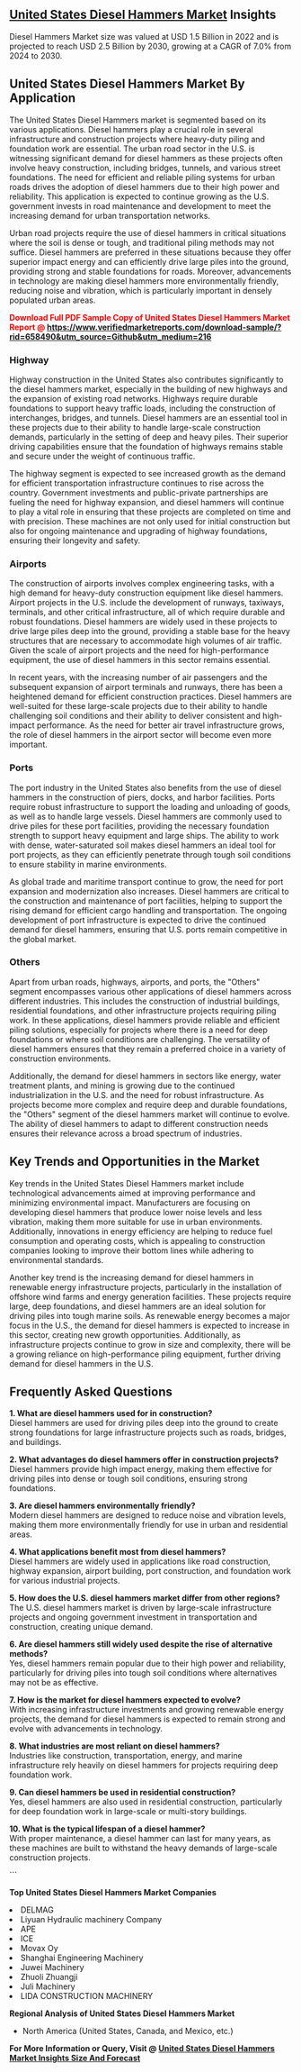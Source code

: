 <h2><a href="https://www.verifiedmarketreports.com/download-sample/?rid=658490&amp;utm_source=Github&amp;utm_medium=216" target="_blank">United States Diesel Hammers Market</a> Insights</h2><p>Diesel Hammers Market size was valued at USD 1.5 Billion in 2022 and is projected to reach USD 2.5 Billion by 2030, growing at a CAGR of 7.0% from 2024 to 2030.</p><p><h2>United States Diesel Hammers Market By Application</h2><p>The United States Diesel Hammers market is segmented based on its various applications. Diesel hammers play a crucial role in several infrastructure and construction projects where heavy-duty piling and foundation work are essential. The urban road sector in the U.S. is witnessing significant demand for diesel hammers as these projects often involve heavy construction, including bridges, tunnels, and various street foundations. The need for efficient and reliable piling systems for urban roads drives the adoption of diesel hammers due to their high power and reliability. This application is expected to continue growing as the U.S. government invests in road maintenance and development to meet the increasing demand for urban transportation networks.</p><p>Urban road projects require the use of diesel hammers in critical situations where the soil is dense or tough, and traditional piling methods may not suffice. Diesel hammers are preferred in these situations because they offer superior impact energy and can efficiently drive large piles into the ground, providing strong and stable foundations for roads. Moreover, advancements in technology are making diesel hammers more environmentally friendly, reducing noise and vibration, which is particularly important in densely populated urban areas.</p><p><strong><p><span class=""><span style="color: #ff0000;"><strong>Download Full PDF Sample Copy of United States Diesel Hammers Market Report</strong> @ </span><a href="https://www.verifiedmarketreports.com/download-sample/?rid=658490&amp;utm_source=Github&amp;utm_medium=216" target="_blank">https://www.verifiedmarketreports.com/download-sample/?rid=658490&amp;utm_source=Github&amp;utm_medium=216</a></span></p></strong></p><h3>Highway</h3><p>Highway construction in the United States also contributes significantly to the diesel hammers market, especially in the building of new highways and the expansion of existing road networks. Highways require durable foundations to support heavy traffic loads, including the construction of interchanges, bridges, and tunnels. Diesel hammers are an essential tool in these projects due to their ability to handle large-scale construction demands, particularly in the setting of deep and heavy piles. Their superior driving capabilities ensure that the foundation of highways remains stable and secure under the weight of continuous traffic.</p><p>The highway segment is expected to see increased growth as the demand for efficient transportation infrastructure continues to rise across the country. Government investments and public-private partnerships are fueling the need for highway expansion, and diesel hammers will continue to play a vital role in ensuring that these projects are completed on time and with precision. These machines are not only used for initial construction but also for ongoing maintenance and upgrading of highway foundations, ensuring their longevity and safety.</p><h3>Airports</h3><p>The construction of airports involves complex engineering tasks, with a high demand for heavy-duty construction equipment like diesel hammers. Airport projects in the U.S. include the development of runways, taxiways, terminals, and other critical infrastructure, all of which require durable and robust foundations. Diesel hammers are widely used in these projects to drive large piles deep into the ground, providing a stable base for the heavy structures that are necessary to accommodate high volumes of air traffic. Given the scale of airport projects and the need for high-performance equipment, the use of diesel hammers in this sector remains essential.</p><p>In recent years, with the increasing number of air passengers and the subsequent expansion of airport terminals and runways, there has been a heightened demand for efficient construction practices. Diesel hammers are well-suited for these large-scale projects due to their ability to handle challenging soil conditions and their ability to deliver consistent and high-impact performance. As the need for better air travel infrastructure grows, the role of diesel hammers in the airport sector will become even more important.</p><h3>Ports</h3><p>The port industry in the United States also benefits from the use of diesel hammers in the construction of piers, docks, and harbor facilities. Ports require robust infrastructure to support the loading and unloading of goods, as well as to handle large vessels. Diesel hammers are commonly used to drive piles for these port facilities, providing the necessary foundation strength to support heavy equipment and large ships. The ability to work with dense, water-saturated soil makes diesel hammers an ideal tool for port projects, as they can efficiently penetrate through tough soil conditions to ensure stability in marine environments.</p><p>As global trade and maritime transport continue to grow, the need for port expansion and modernization also increases. Diesel hammers are critical to the construction and maintenance of port facilities, helping to support the rising demand for efficient cargo handling and transportation. The ongoing development of port infrastructure is expected to drive the continued demand for diesel hammers, ensuring that U.S. ports remain competitive in the global market.</p><h3>Others</h3><p>Apart from urban roads, highways, airports, and ports, the "Others" segment encompasses various other applications of diesel hammers across different industries. This includes the construction of industrial buildings, residential foundations, and other infrastructure projects requiring piling work. In these applications, diesel hammers provide reliable and efficient piling solutions, especially for projects where there is a need for deep foundations or where soil conditions are challenging. The versatility of diesel hammers ensures that they remain a preferred choice in a variety of construction environments.</p><p>Additionally, the demand for diesel hammers in sectors like energy, water treatment plants, and mining is growing due to the continued industrialization in the U.S. and the need for robust infrastructure. As projects become more complex and require deep and durable foundations, the "Others" segment of the diesel hammers market will continue to evolve. The ability of diesel hammers to adapt to different construction needs ensures their relevance across a broad spectrum of industries.</p><h2>Key Trends and Opportunities in the Market</h2><p>Key trends in the United States Diesel Hammers market include technological advancements aimed at improving performance and minimizing environmental impact. Manufacturers are focusing on developing diesel hammers that produce lower noise levels and less vibration, making them more suitable for use in urban environments. Additionally, innovations in energy efficiency are helping to reduce fuel consumption and operating costs, which is appealing to construction companies looking to improve their bottom lines while adhering to environmental standards.</p><p>Another key trend is the increasing demand for diesel hammers in renewable energy infrastructure projects, particularly in the installation of offshore wind farms and energy generation facilities. These projects require large, deep foundations, and diesel hammers are an ideal solution for driving piles into tough marine soils. As renewable energy becomes a major focus in the U.S., the demand for diesel hammers is expected to increase in this sector, creating new growth opportunities. Additionally, as infrastructure projects continue to grow in size and complexity, there will be a growing reliance on high-performance piling equipment, further driving demand for diesel hammers in the U.S.</p><h2>Frequently Asked Questions</h2><p><strong>1. What are diesel hammers used for in construction?</strong><br>Diesel hammers are used for driving piles deep into the ground to create strong foundations for large infrastructure projects such as roads, bridges, and buildings.</p><p><strong>2. What advantages do diesel hammers offer in construction projects?</strong><br>Diesel hammers provide high impact energy, making them effective for driving piles into dense or tough soil conditions, ensuring strong foundations.</p><p><strong>3. Are diesel hammers environmentally friendly?</strong><br>Modern diesel hammers are designed to reduce noise and vibration levels, making them more environmentally friendly for use in urban and residential areas.</p><p><strong>4. What applications benefit most from diesel hammers?</strong><br>Diesel hammers are widely used in applications like road construction, highway expansion, airport building, port construction, and foundation work for various industrial projects.</p><p><strong>5. How does the U.S. diesel hammers market differ from other regions?</strong><br>The U.S. diesel hammers market is driven by large-scale infrastructure projects and ongoing government investment in transportation and construction, creating unique demand.</p><p><strong>6. Are diesel hammers still widely used despite the rise of alternative methods?</strong><br>Yes, diesel hammers remain popular due to their high power and reliability, particularly for driving piles into tough soil conditions where alternatives may not be as effective.</p><p><strong>7. How is the market for diesel hammers expected to evolve?</strong><br>With increasing infrastructure investments and growing renewable energy projects, the demand for diesel hammers is expected to remain strong and evolve with advancements in technology.</p><p><strong>8. What industries are most reliant on diesel hammers?</strong><br>Industries like construction, transportation, energy, and marine infrastructure rely heavily on diesel hammers for projects requiring deep foundation work.</p><p><strong>9. Can diesel hammers be used in residential construction?</strong><br>Yes, diesel hammers are also used in residential construction, particularly for deep foundation work in large-scale or multi-story buildings.</p><p><strong>10. What is the typical lifespan of a diesel hammer?</strong><br>With proper maintenance, a diesel hammer can last for many years, as these machines are built to withstand the heavy demands of large-scale construction projects.</p>```</p><p><strong>Top United States Diesel Hammers Market Companies</strong></p><div data-test-id=""><p><li>DELMAG</li><li> Liyuan Hydraulic machinery Company</li><li> APE</li><li> ICE</li><li> Movax Oy</li><li> Shanghai Engineering Machinery</li><li> Juwei Machinery</li><li> Zhuoli Zhuangji</li><li> Juli Machinery</li><li> LIDA CONSTRUCTION MACHINERY</li></p><div><strong>Regional Analysis of&nbsp;United States Diesel Hammers Market</strong></div><ul><li dir="ltr"><p dir="ltr">North America&nbsp;(United States, Canada, and Mexico, etc.)</p></li></ul><p><strong>For More Information or Query, Visit @&nbsp;</strong><strong><a href="https://www.verifiedmarketreports.com/product/diesel-hammers-market/?utm_source=Github&amp;utm_medium=216" target="_blank">United States Diesel Hammers Market Insights Size And Forecast</a></strong></p></div>
